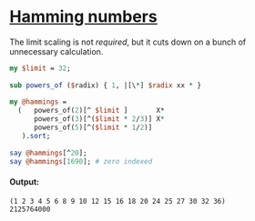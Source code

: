 [1]: http://rosettacode.org/wiki/Hamming_numbers

# [Hamming numbers][1]

The limit scaling is not <em>required</em>, but it cuts down on a bunch of unnecessary calculation.

```perl
my $limit = 32;
 
sub powers_of ($radix) { 1, |[\*] $radix xx * }
 
my @hammings = 
  (   powers_of(2)[^ $limit ]       X*
      powers_of(3)[^($limit * 2/3)] X* 
      powers_of(5)[^($limit * 1/2)]
   ).sort;
 
say @hammings[^20];
say @hammings[1690]; # zero indexed
```

#### Output:
```
(1 2 3 4 5 6 8 9 10 12 15 16 18 20 24 25 27 30 32 36)
2125764000
```